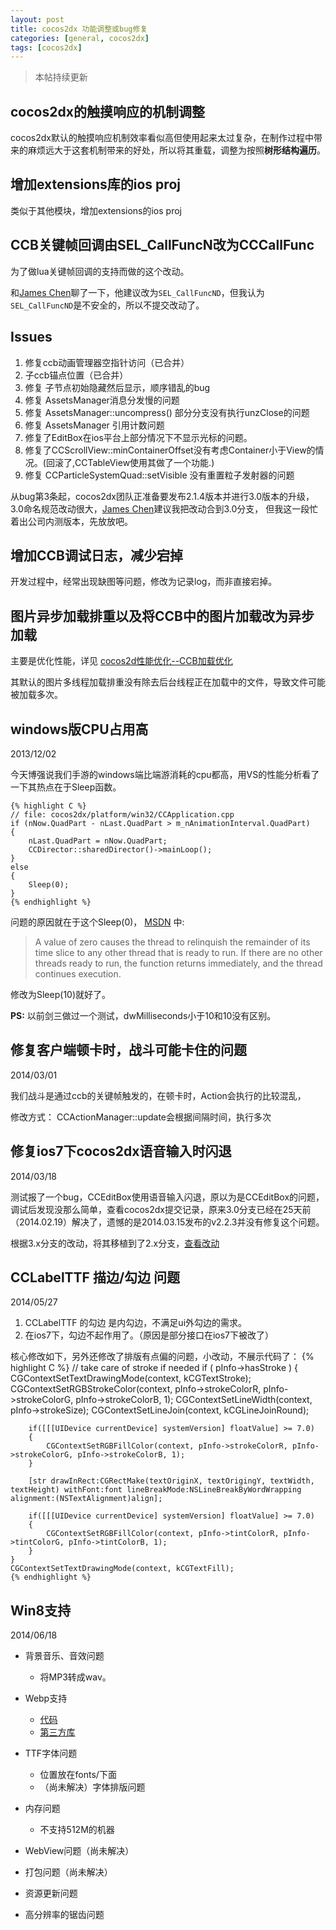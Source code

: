 ```yaml
---
layout: post
title: cocos2dx 功能调整或bug修复
categories: [general, cocos2dx]
tags: [cocos2dx]
---
```


> 本帖持续更新

## cocos2dx的触摸响应的机制调整 ##

cocos2dx默认的触摸响应机制效率看似高但使用起来太过复杂，在制作过程中带来的麻烦远大于这套机制带来的好处，所以将其重载，调整为按照**树形结构遍历**。

## 增加extensions库的ios proj ##

类似于其他模块，增加extensions的ios proj

## CCB关键帧回调由SEL_CallFuncN改为CCCallFunc ##

为了做lua关键帧回调的支持而做的这个改动。

和[James Chen]聊了一下，他建议改为`SEL_CallFuncND`，但我认为`SEL_CallFuncND`是不安全的，所以不提交改动了。

## Issues ##
1. 修复ccb动画管理器空指针访问（已合并）
1. 子ccb锚点位置（已合并）
1. 修复 子节点初始隐藏然后显示，顺序错乱的bug
1. 修复 AssetsManager消息分发慢的问题
1. 修复 AssetsManager::uncompress() 部分分支没有执行unzClose的问题
1. 修复 AssetsManager 引用计数问题
1. 修复了EditBox在ios平台上部分情况下不显示光标的问题。
1. 修复了CCScrollView::minContainerOffset没有考虑Container小于View的情况。(回滚了,CCTableView使用其做了一个功能.)
1. 修复 CCParticleSystemQuad::setVisible 没有重置粒子发射器的问题

从bug第3条起，cocos2dx团队正准备要发布2.1.4版本并进行3.0版本的升级，
3.0命名规范改动很大，[James Chen]建议我把改动合到3.0分支，
但我这一段忙着出公司内测版本，先放放吧。

## 增加CCB调试日志，减少宕掉 ##
开发过程中，经常出现缺图等问题，修改为记录log，而非直接宕掉。

## 图片异步加载排重以及将CCB中的图片加载改为异步加载 ##
主要是优化性能，详见 [cocos2d性能优化--CCB加载优化](../cocos2dx_ccbreader_optimize/)

其默认的图片多线程加载排重没有除去后台线程正在加载中的文件，导致文件可能被加载多次。

## windows版CPU占用高 ##
2013/12/02

今天博强说我们手游的windows端比端游消耗的cpu都高，用VS的性能分析看了一下其热点在于Sleep函数。

    {% highlight C %}
    // file: cocos2dx/platform/win32/CCApplication.cpp
    if (nNow.QuadPart - nLast.QuadPart > m_nAnimationInterval.QuadPart)
    {
        nLast.QuadPart = nNow.QuadPart;
        CCDirector::sharedDirector()->mainLoop();
    }
    else
    {
        Sleep(0); 
    }
    {% endhighlight %}


问题的原因就在于这个Sleep(0)， [MSDN](http://msdn.microsoft.com/en-us/library/windows/desktop/ms686298\(v=vs.85\).aspx) 中:

> A value of zero causes the thread to relinquish the remainder of its
> time slice to any other thread that is ready to run. If there are no
> other threads ready to run, the function returns immediately, and the
> thread continues execution.

修改为Sleep(10)就好了。

**PS:** 以前剑三做过一个测试，dwMilliseconds小于10和10没有区别。

## 修复客户端顿卡时，战斗可能卡住的问题 ##
2014/03/01

我们战斗是通过ccb的关键帧触发的，在顿卡时，Action会执行的比较混乱，

修改方式：
CCActionManager::update会根据间隔时间，执行多次

## 修复ios7下cocos2dx语音输入时闪退 ##
2014/03/18

测试报了一个bug，CCEditBox使用语音输入闪退，原以为是CCEditBox的问题，调试后发现没那么简单，查看cocos2dx提交记录，原来3.0分支已经在25天前（2014.02.19）解决了，遗憾的是2014.03.15发布的v2.2.3并没有修复这个问题。

根据3.x分支的改动，将其移植到了2.x分支，[查看改动](https://github.com/cocos2d/cocos2d-x/pull/5861/files)

## CCLabelTTF 描边/勾边 问题 ##
2014/05/27

1. CCLabelTTF 的勾边 是内勾边，不满足ui外勾边的需求。 
1. 在ios7下，勾边不起作用了。（原因是部分接口在ios7下被改了）

核心修改如下，另外还修改了排版有点偏的问题，小改动，不展示代码了：
    {% highlight C %}
    // take care of stroke if needed
    if ( pInfo->hasStroke )
    {
        CGContextSetTextDrawingMode(context, kCGTextStroke);
        CGContextSetRGBStrokeColor(context, pInfo->strokeColorR, pInfo->strokeColorG, pInfo->strokeColorB, 1);
        CGContextSetLineWidth(context, pInfo->strokeSize);
        CGContextSetLineJoin(context, kCGLineJoinRound);
        
        if([[[UIDevice currentDevice] systemVersion] floatValue] >= 7.0)
        {
            CGContextSetRGBFillColor(context, pInfo->strokeColorR, pInfo->strokeColorG, pInfo->strokeColorB, 1);
        }
        
        [str drawInRect:CGRectMake(textOriginX, textOrigingY, textWidth, textHeight) withFont:font lineBreakMode:NSLineBreakByWordWrapping alignment:(NSTextAlignment)align];
        
        if([[[UIDevice currentDevice] systemVersion] floatValue] >= 7.0)
        {
            CGContextSetRGBFillColor(context, pInfo->tintColorR, pInfo->tintColorG, pInfo->tintColorB, 1);
        }
    }
    CGContextSetTextDrawingMode(context, kCGTextFill);
    {% endhighlight %}

## Win8支持 ##
2014/06/18

- 背景音乐、音效问题
    - 将MP3转成wav。
 
- Webp支持 
    - [代码](https://github.com/cocos2d/cocos2d-x/pull/7124/files)  
    - [第三方库](https://github.com/cocos2d/cocos2d-x-3rd-party-libs-bin/pull/11/files)

- TTF字体问题
    - 位置放在fonts/下面
    - （尚未解决）字体排版问题
    
- 内存问题
    - 不支持512M的机器
    
- WebView问题（尚未解决）
- 打包问题（尚未解决）
- 资源更新问题
- 高分辨率的锯齿问题


[James Chen]: https://github.com/dumganhar





